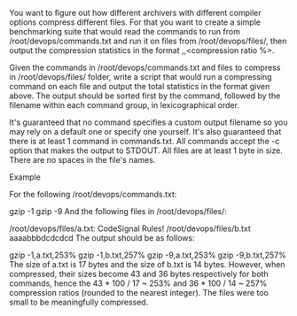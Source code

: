 You want to figure out how different archivers with different compiler options compress different files. For that you want to create a simple benchmarking suite that would read the commands to run from /root/devops/commands.txt and run it on files from /root/devops/files/, then output the compression statistics in the format <command>,<filename>,<compression ratio %>.

Given the commands in /root/devops/commands.txt and files to compress in /root/devops/files/ folder, write a script that would run a compressing command on each file and output the total statistics in the format given above. The output should be sorted first by the command, followed by the filename within each command group, in lexicographical order.

It's guaranteed that no command specifies a custom output filename so you may rely on a default one or specify one yourself. It's also guaranteed that there is at least 1 command in commands.txt. All commands accept the -c option that makes the output to STDOUT. All files are at least 1 byte in size. There are no spaces in the file's names.

Example

For the following /root/devops/commands.txt:

gzip -1
gzip -9
And the following files in /root/devops/files/:

/root/devops/files/a.txt:
CodeSignal Rules!
/root/devops/files/b.txt
aaaabbbdcdcdcd
The output should be as follows:

gzip -1,a.txt,253%
gzip -1,b.txt,257%
gzip -9,a.txt,253%
gzip -9,b.txt,257%
The size of a.txt is 17 bytes and the size of b.txt is 14 bytes. However, when compressed, their sizes become 43 and 36 bytes respectively for both commands, hence the 43 * 100 / 17 ~ 253% and 36 * 100 / 14 ~ 257% compression ratios (rounded to the nearest integer). The files were too small to be meaningfully compressed.